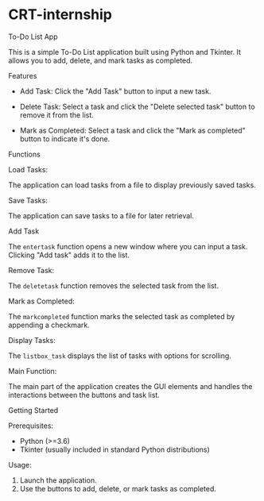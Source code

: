 # CRT-internship
To-Do List App

This is a simple To-Do List application built using Python and Tkinter. It allows you to add, delete, and mark tasks as completed.

Features

- Add Task: Click the "Add Task" button to input a new task.

- Delete Task: Select a task and click the "Delete selected task" button to remove it from the list.

- Mark as Completed: Select a task and click the "Mark as completed" button to indicate it's done.

Functions

 Load Tasks:

The application can load tasks from a file to display previously saved tasks.

 Save Tasks:

The application can save tasks to a file for later retrieval.

Add Task

The `entertask` function opens a new window where you can input a task. Clicking "Add task" adds it to the list.

Remove Task:

The `deletetask` function removes the selected task from the list.

Mark as Completed:

The `markcompleted` function marks the selected task as completed by appending a checkmark.

Display Tasks:

The `listbox_task` displays the list of tasks with options for scrolling.

 Main Function:

The main part of the application creates the GUI elements and handles the interactions between the buttons and task list.

Getting Started

Prerequisites:

- Python (>=3.6)
- Tkinter (usually included in standard Python distributions)

 Usage:

1. Launch the application.
2. Use the buttons to add, delete, or mark tasks as completed.

